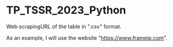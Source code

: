 # TP_TSSR_2023_Python

Web scrapingURL of the table in ".csv" format.

As an example, I will use the website "https://www.frameip.com".
